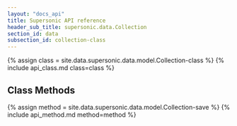 ```yaml
---
layout: "docs_api"
title: Supersonic API reference
header_sub_title: supersonic.data.Collection
section_id: data
subsection_id: collection-class
---
```


{% assign class = site.data.supersonic.data.model.Collection-class %}
{% include api_class.md class=class %}


## Class Methods



{% assign method = site.data.supersonic.data.model.Collection-save %}
{% include api_method.md method=method %}